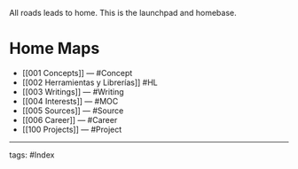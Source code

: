 All roads leads to home. This is the launchpad and homebase.
# Home Maps
- [[001  Concepts]] — #Concept
- [[002  Herramientas y Librerías]] #HL
- [[003  Writings]] — #Writing
- [[004  Interests]] — #MOC
- [[005  Sources]] — #Source
- [[006 Career]] — #Career
- [[100  Projects]] — #Project 


---
tags:
	#Index